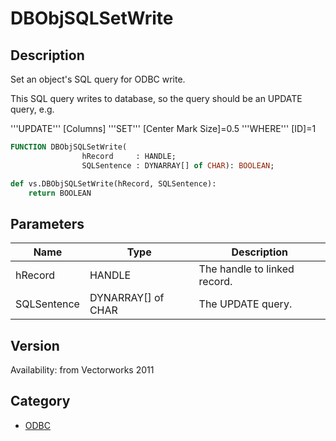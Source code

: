 # DBObjSQLSetWrite

## Description
Set an object's SQL query for ODBC write.

This SQL query writes to database, so the query should be an UPDATE query, e.g.

'''UPDATE''' [Columns] '''SET''' [Center Mark Size]=0.5 '''WHERE''' [ID]=1

```pascal
FUNCTION DBObjSQLSetWrite(
				hRecord     : HANDLE;
				SQLSentence : DYNARRAY[] of CHAR): BOOLEAN;
```

```python
def vs.DBObjSQLSetWrite(hRecord, SQLSentence):
    return BOOLEAN
```

## Parameters
|Name|Type|Description|
|---|---|---|
|hRecord|HANDLE|The handle to linked record.|
|SQLSentence|DYNARRAY[] of CHAR|The UPDATE query.|

## Version
Availability: from Vectorworks 2011

## Category
* [ODBC](../Categories/ODBC.md)
